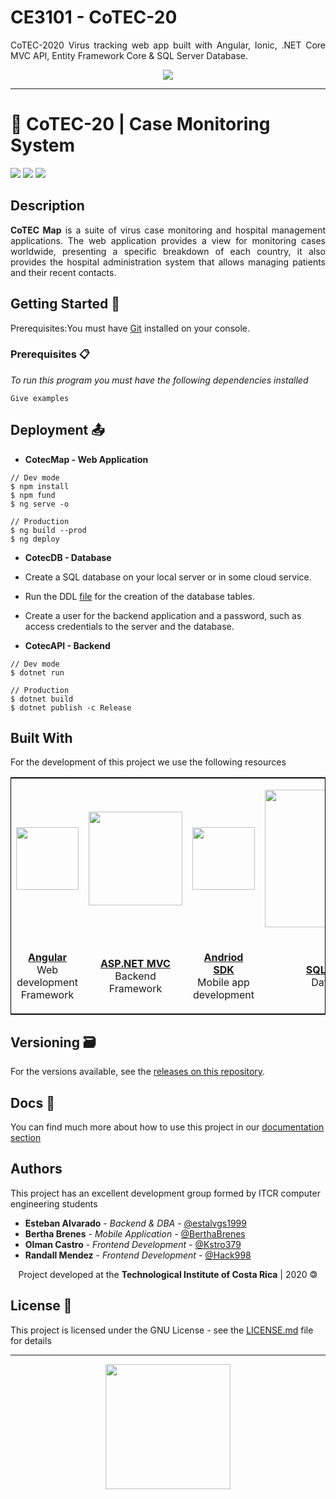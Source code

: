 # CE3101 - CoTEC-20
<p align=justify>CoTEC-2020 Virus tracking web app built with Angular, Ionic, .NET Core MVC API, Entity Framework Core &amp; SQL Server Database.</p>
<p align=center><img src="https://res.cloudinary.com/estalvgs1999/image/upload/v1597896745/Whitetail/CoTEC/app_logo.png" ></p>

***
# 🦠 CoTEC-20 | Case Monitoring System
<p align="left">
  <img
       src="https://camo.githubusercontent.com/a3469255f3fcdead1593919251ab6f438744e9be/68747470733a2f2f63692e6170707665796f722e636f6d2f6170692f70726f6a656374732f7374617475732f346f3338706c743078626f31756263382f6272616e63682f6d61737465723f7376673d74727565">

  <img src = "https://img.shields.io/badge/license-GPL-blue">

  <img src="https://camo.githubusercontent.com/bc442b82f9ee7ab250bdee5c6fd1f61ee3965952/68747470733a2f2f6170692e636f646163792e636f6d2f70726f6a6563742f62616467652f47726164652f6431313438336130636335633465626439646134666639663763643536363930">
</p>

## Description

<p align=justify>
  <b>CoTEC Map</b> is a suite of virus case monitoring and hospital management applications. The web application provides a view for monitoring cases worldwide, presenting a specific breakdown of each country, it also provides the hospital administration system that allows managing patients and their recent contacts.
</p>

## Getting Started 🚀

<p align=justify>Prerequisites:You must have <a href="https://git-scm.com/book/es/v2/Inicio---Sobre-el-Control-de-Versiones-Instalaci%C3%B3n-de-Git">Git</a>
 installed on your console.</p>
 
### Prerequisites 📋

_To run this program you must have the following dependencies installed_

```
Give examples
```

## Deployment 📤

* **CotecMap - Web Application**
```
// Dev mode
$ npm install
$ npm fund
$ ng serve -o

// Production
$ ng build --prod
$ ng deploy
```
* **CotecDB - Database**
* Create a SQL database on your local server or in some cloud service.
* Run the DDL [file](file.sql) for the creation of the database tables.
* Create a user for the backend application and a password, such as access credentials to the server and the database.

* **CotecAPI - Backend**
```
// Dev mode
$ dotnet run

// Production
$ dotnet build
$ dotnet publish -c Release
```

## Built With

For the development of this project we use the following resources

<table style="border:1px solid black;margin-left:auto;margin-right:auto;">
  <tr>
    <td>
      <p align=center><img src="https://upload.wikimedia.org/wikipedia/commons/thumb/c/cf/Angular_full_color_logo.svg/1200px-Angular_full_color_logo.svg.png" width="100"></p>
    </td>
    <td>
      <p align=center><img src="https://www.indogic.in/images/development/asp.net-border-526x335.png" width="150"></p>
    </td>
    <td>
      <p align=center><img src="https://upload.wikimedia.org/wikipedia/commons/thumb/8/82/Android_logo_2019.svg/1173px-Android_logo_2019.svg.png" width="100"></p>
    </td>
    <td>
      <p align=center><img src="https://allvectorlogo.com/img/2017/02/microsoft-sql-server-logo.png" width="220"></p>
    </td>
  </tr>
  
  <tr>
    <td>
      <p align=center><a href="https://www.angular.io"><b>Angular</b></a>
        </br>Web development Framework</p>
    </td>
    <td>
      <p align=center><a href="https://dotnet.microsoft.com/apps/aspnet"><b>ASP.NET MVC</b></a>
</br>Backend Framework</p>
    </td>
    <td>
      <p align=center>
        <a href="https://developer.android.com/studio"><b>Andriod SDK</b></a>
</br>Mobile app development</p>
    </td>
    <td>
      <p align=center> <a href="https://www.microsoft.com/es-es/sql-server/sql-server-downloads"><b>SQL Server</b></a>
        </br>Database</p>
    </td>
  </tr>
</table>

## Versioning 🗃

For the versions available, see the [releases on this repository](https://github.com/Whitetail-CR/CoTEC/releases). 

## Docs 📖

You can find much more about how to use this project in our [documentation section](https://github.com/estalvgs1999/CE3104-Fun-Skills/tree/master/docs)

## Authors

This project has an excellent development group formed by ITCR computer engineering students

* **Esteban Alvarado** - *Backend & DBA* - [@estalvgs1999](https://github.com/estalvgs1999)
* **Bertha Brenes** - *Mobile Application* - [@BerthaBrenes](https://github.com/BerthaBrenes)
* **Olman Castro** - *Frontend Development* - [@Kstro379](https://github.com/Kstro379)
* **Randall Mendez** - *Frontend Development* - [@Hack998](https://github.com/Hack998)

<p align="center"> Project developed at the <b>Technological Institute of Costa Rica</b> | 2020 🄯</p>


## License 📄

This project is licensed under the GNU License - see the [LICENSE.md](https://github.com/Whitetail-CR/CoTEC/blob/master/LICENSE) file for details

***
<p align="center">
<img src="https://res.cloudinary.com/estalvgs1999/image/upload/v1597896745/Whitetail/CoTEC/app_logo.png" width="200"/>
</p>

